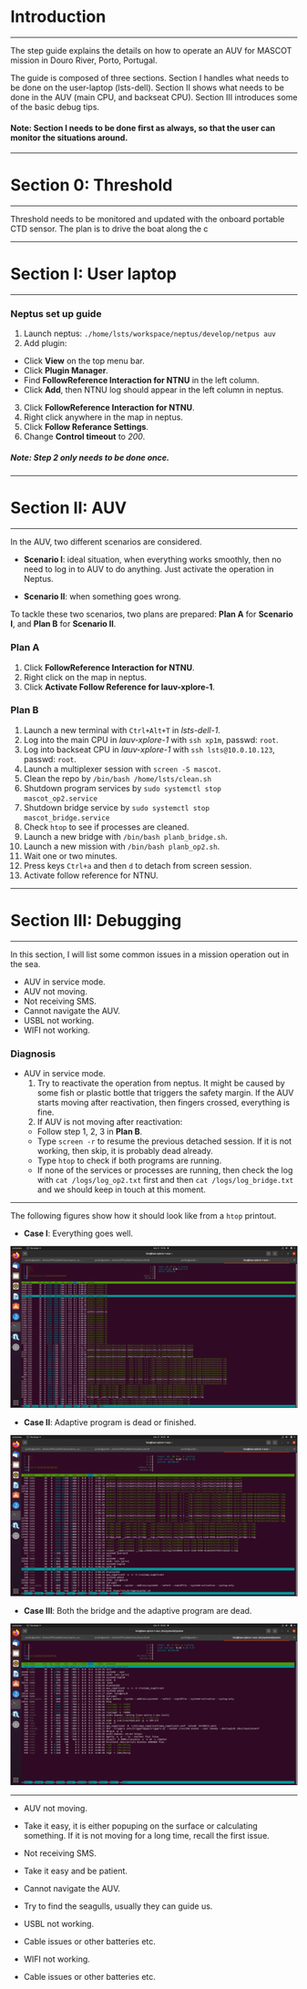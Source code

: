# Introduction

---

The step guide explains the details on how to operate an AUV for MASCOT mission in Douro River, Porto, Portugal.

The guide is composed of three sections. Section I handles what needs to be done on the user-laptop (lsts-dell). Section II shows what needs to be done in the AUV (main CPU, and backseat CPU). Section III introduces some of the basic debug tips.

#### Note: Section I needs to be done first as always, so that the user can monitor the situations around.

---

# Section 0: Threshold

---

Threshold needs to be monitored and updated with the onboard portable CTD sensor. The plan is to drive the boat along the c

---

# Section I: User laptop

---

### Neptus set up guide
1. Launch neptus: `./home/lsts/workspace/neptus/develop/netpus auv`
2. Add plugin:
 * Click **View** on the top menu bar.
 * Click **Plugin Manager**.
 * Find **FollowReference Interaction for NTNU** in the left column.
 * Click **Add**, then NTNU log should appear in the left column in neptus.
3. Click **FollowReference Interaction for NTNU**.
4. Right click anywhere in the map in neptus.
5. Click **Follow Referance Settings**.
6. Change **Control timeout** to *200*.

##### Note: Step 2 only needs to be done once.
---

# Section II: AUV

---

In the AUV, two different scenarios are considered.

* **Scenario I**: ideal situation, when everything works smoothly, then no need to log in to AUV to do anything. Just activate the operation in Neptus.

* **Scenario II**: when something goes wrong.

To tackle these two scenarios, two plans are prepared: **Plan A** for **Scenario I**, and **Plan B** for **Scenario II**.

### **Plan A**
1. Click **FollowReference Interaction for NTNU**.
2. Right click on the map in neptus.
3. Click **Activate Follow Reference for lauv-xplore-1**.

### **Plan B**
1. Launch a new terminal with `Ctrl+Alt+T` in *lsts-dell-1*.
2. Log into the main CPU in *lauv-xplore-1* with `ssh xp1m`, passwd: `root`.
3. Log into backseat CPU in *lauv-xplore-1* with `ssh lsts@10.0.10.123`, passwd: `root`.
4. Launch a multiplexer session with `screen -S mascot`.
5. Clean the repo by `/bin/bash /home/lsts/clean.sh`
6. Shutdown program services by `sudo systemctl stop mascot_op2.service`
7. Shutdown bridge service by `sudo systemctl stop mascot_bridge.service`
8. Check `htop` to see if processes are cleaned.
9. Launch a new bridge with `/bin/bash planb_bridge.sh`.
10. Launch a new mission with `/bin/bash planb_op2.sh`.
11. Wait one or two minutes.
12. Press keys `Ctrl+a` and then `d` to detach from screen session.
13. Activate follow reference for NTNU.

---

# Section III: Debugging

---

In this section, I will list some common issues in a mission operation out in the sea.
* AUV in service mode.
* AUV not moving.
* Not receiving SMS.
* Cannot navigate the AUV.
* USBL not working.
* WIFI not working.


### Diagnosis

* AUV in service mode.
  1. Try to reactivate the operation from neptus. It might be caused by some fish or plastic bottle that triggers the safety margin. If the AUV starts moving after reactivation, then fingers crossed, everything is fine.
  2. If AUV is not moving after reactivation:
    - Follow step 1, 2, 3 in **Plan B**.
    - Type `screen -r` to resume the previous detached session. If it is not working, then skip, it is probably dead already.
    - Type `htop` to check if both programs are running.
    - If none of the services or processes are running, then check the log with `cat /logs/log_op2.txt` first and then `cat /logs/log_bridge.txt` and we should keep in touch at this moment.
---

The following figures show how it should look like from a `htop` printout.

- **Case I**: Everything goes well.

![Img3](3.png)

- **Case II**: Adaptive program is dead or finished.

![Img2](2.png)

- **Case III**: Both the bridge and the adaptive program are dead.

![Img1](1.png)

---


* AUV not moving.
 - Take it easy, it is either popuping on the surface or calculating something. If it is not moving for a long time, recall the first issue.

* Not receiving SMS.
 - Take it easy and be patient.

* Cannot navigate the AUV.
 - Try to find the seagulls, usually they can guide us.

* USBL not working.
 - Cable issues or other batteries etc.

* WIFI not working.
 - Cable issues or other batteries etc.
